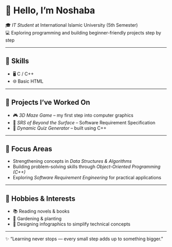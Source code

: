 # 👋 Hello, I’m Noshaba  

🎓 *IT Student* at International Islamic University (5th Semester)  
💻 Exploring programming and building beginner-friendly projects step by step  

---

## 🚀 Skills  
- 🖥 C / C++  
- 🌐 Basic HTML  

---

## 📂 Projects I’ve Worked On  
- 🎮 *3D Maze Game* – my first step into computer graphics  
- 📑 *SRS of Beyond the Surface* – Software Requirement Specification  
- 📝 *Dynamic Quiz Generator* – built using C++  

---

## 📖 Focus Areas  
- Strengthening concepts in *Data Structures & Algorithms*  
- Building problem-solving skills through *Object-Oriented Programming (C++)*  
- Exploring *Software Requirement Engineering* for practical applications
---

## 🎨 Hobbies & Interests  
- 📚 Reading novels & books  
- 🌱 Gardening & planting  
- 🎸 Designing infographics to simplify technical concepts  

---

✨ “Learning never stops — every small step adds up to something bigger.”

